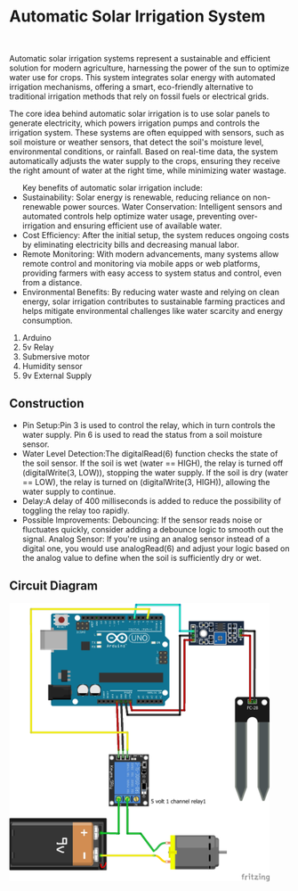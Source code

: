 <h1>Automatic Solar Irrigation System</h1><br>
<div class="introduction">
<p>Automatic solar irrigation systems represent a sustainable and efficient solution for modern agriculture, harnessing the power of the sun to optimize water use for crops. This system integrates solar energy with automated irrigation mechanisms, offering a smart, eco-friendly alternative to traditional irrigation methods that rely on fossil fuels or electrical grids.

The core idea behind automatic solar irrigation is to use solar panels to generate electricity, which powers irrigation pumps and controls the irrigation system. These systems are often equipped with sensors, such as soil moisture or weather sensors, that detect the soil's moisture level, environmental conditions, or rainfall. Based on real-time data, the system automatically adjusts the water supply to the crops, ensuring they receive the right amount of water at the right time, while minimizing water wastage.
<ul>
Key benefits of automatic solar irrigation include:

<li>Sustainability: Solar energy is renewable, reducing reliance on non-renewable power sources.
Water Conservation: Intelligent sensors and automated controls help optimize water usage, preventing over-irrigation and ensuring efficient use of available water.</li>

<li>Cost Efficiency: After the initial setup, the system reduces ongoing costs by eliminating electricity bills and decreasing manual labor.</li>

<li>Remote Monitoring: With modern advancements, many systems allow remote control and monitoring via mobile apps or web platforms, providing farmers with easy access to system status and control, even from a distance.</li>
<li>Environmental Benefits: By reducing water waste and relying on clean energy, solar irrigation contributes to sustainable farming practices and helps mitigate environmental challenges like water scarcity and energy consumption.</li>
</p></div>

<div id="components">
<ol>
<li>Arduino</li>
<li>5v Relay</li>
<li>Submersive motor</li>
<li>Humidity sensor</li>
<li>9v External Supply</li>
</ol>
</div>

<div id="construction">
<h2>Construction</h2>
<p>
<ul>

<li>Pin Setup:Pin 3 is used to control the relay, which in turn controls the water supply.
Pin 6 is used to read the status from a soil moisture sensor.</li>
<li>Water Level Detection:The digitalRead(6) function checks the state of the soil sensor.
If the soil is wet (water == HIGH), the relay is turned off (digitalWrite(3, LOW)), stopping the water supply.
If the soil is dry (water == LOW), the relay is turned on (digitalWrite(3, HIGH)), allowing the water supply to continue.</li>
<li>Delay:A delay of 400 milliseconds is added to reduce the possibility of toggling the relay too rapidly.</li>
<li>Possible Improvements:
Debouncing: If the sensor reads noise or fluctuates quickly, consider adding a debounce logic to smooth out the signal.
Analog Sensor: If you're using an analog sensor instead of a digital one, you would use analogRead(6) and adjust your logic based on the analog value to define when the soil is sufficiently dry or wet.
</li>
</p>
</div>
<div class="circuit">
<h2>Circuit Diagram</h2>
<img src="How to make plant watering system.jpg" height="500px">
</div>



